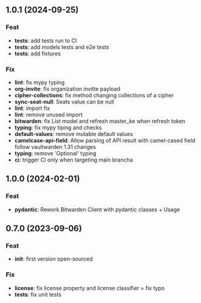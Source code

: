## 1.0.1 (2024-09-25)

### Feat

- **tests**: add tests run to CI
- **tests**: add models tests and e2e tests
- **tests**: add fixtures

### Fix

- **lint**: fix mypy typing
- **org-invite**: fix organization invitte payload
- **cipher-collections**: fix method changing collections of a cipher
- **sync-seat-null**: Seats value can be null
- **lint**: import fix
- **lint**: remove unused import
- **bitwarden**: fix List model and refresh master_ke when refresh token
- **typing**: fix mypy tiping and checks
- **default-values**: remove mutable default values
- **camelcase-api-field**: Allow parsing of API result with camel-cased field follow vaultwarden 1.31 changes
- **typing**: remove 'Optional' typing
- **ci**: trigger CI only when targeting main brancha

## 1.0.0 (2024-02-01)

### Feat

- **pydantic**: Rework Bitwarden Client with pydantic classes + Usage

## 0.7.0 (2023-09-06)

### Feat

- **init**: first version open-sourced

### Fix

- **license**: fix license property and license classifier = fix typo
- **tests**: fix unit tests
